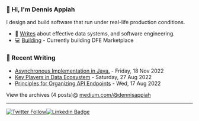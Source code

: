 ### 👋 Hi, I'm Dennis Appiah

I design and build software that run under real-life production conditions.

- 📝 [Writes](https://medium.com/@dennisappiah) about effective data systems, and software engineering.
- 💻 [Building](https://github.com/dennisappiahALX/Audio_DFE) - Currently building DFE Marketplace

### 📝 Recent Writing

<!-- writing starts -->
* [Asynchronous Implementation in Java.](https://medium.com/@dennisappiah/asynchronicity-implementation-in-java-part-1-4690398aa424) - Friday, 18 Nov 2022
* [Key Players in Data Ecosystem](https://medium.com/@dennisappiah/key-players-in-data-ecosystem-e6dc574004b) - Saturday, 27 Aug 2022
* [Principles for Organizing API Endpoints](https://medium.com/@dennisappiah/principles-for-organizing-api-endpoints-895b6e5efe3) - Wed, 17 Aug 2022

View the archives (4 posts)@ [medium.com/@dennisappiah](https://medium.com/@dennisappiah)

<!-- writing ends -->
---
[![Twitter Follow](https://img.shields.io/twitter/follow/dennisapiah?label=Follow&style=social)](https://twitter.com/dennisapiah)[![Linkedin Badge](https://img.shields.io/badge/-LinkedIn-0e76a8?style=flat-square&logo=Linkedin&logoColor=white)](https://www.linkedin.com/in/dennisappiah) 
<!-- ![Profile Views](https://gpvc.arturio.dev/dennisappiahALX)  -->

